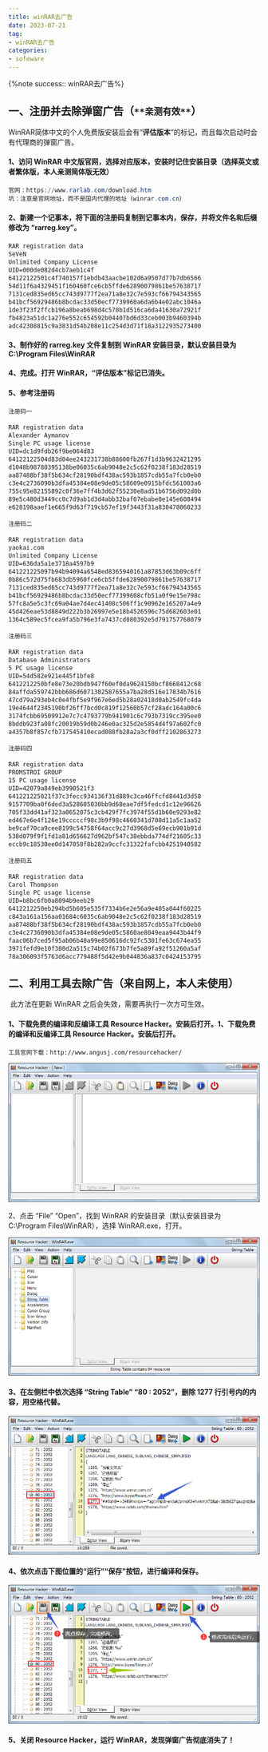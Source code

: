 ```yaml
---
title: winRAR去广告
date: 2023-07-21
tag:
- winRAR去广告
categories:
- sofeware
---
```




{%note success:: winRAR去广告%}





<!-- more -->

## 一、注册并去除弹窗广告（`**亲测有效**`）

​		WinRAR简体中文的个人免费版安装后会有“**评估版本**”的标记，而且每次启动时会有代理商的弹窗广告。

#### 1、访问 WinRAR 中文版官网，选择对应版本，安装时记住安装目录（选择英文或者繁体版，本人亲测简体版无效）

```powershell
官网：https://www.rarlab.com/download.htm
坑：注意是官网地址，而不是国内代理的地址（winrar.com.cn）
```

#### 2、新建一个记事本，将下面的注册码复制到记事本内，保存，并将文件名和后缀修改为 “rarreg.key”。

```shell
RAR registration data
SeVeN
Unlimited Company License
UID=000de082d4cb7aeb1c4f
64122122501c4f740157f1ebdb43aacbe102d6a9507d77b7db6566
54d11f6a4329451f160460fce6cb5ffde62890079861be57638717
7131ced835ed65cc743d9777f2ea71a8e32c7e593cf66794343565
b41bcf56929486b8bcdac33d50ecf7739960a6da6b4e02abc1046a
1de3f23f2ffcb196a8beab698d4c570b1d516ca6da41630a72921f
fb4823a51dc1a276e552c654592b04407bd6d33ceb003b9460394b
adc42308815c9a3831d54b208e11c254d3d71f18a3122935273400
```

#### 3、制作好的 rarreg.key 文件复制到 WinRAR 安装目录，默认安装目录为 C:\Program Files\WinRAR

#### 4、完成。打开 WinRAR，“**评估版本**”标记已消失。

#### 5、参考注册码

```shell
注册码一

RAR registration data
Alexander Aymanov
Single PC usage license
UID=dc1d9fdb26f9be064d83
64122122504d83d04ee243231738b88600fb267f1d3b9632421295
d1048b98780395138be06035c6ab9048e2c5c62f0238f183d28519
aa87488bf38f5b634cf28190bdf438ac593b1857cdb55a7fcb0eb0
c3e4c2736090b3dfa45384e08e9de05c58609e0915bfdc561003a6
755c95e82155892c0f36e7ff4b3d62f55230e8ad51b6756d092d0b
89e5c480d3449cc0c7d9ab1d3d4abb32baf07ebabe0e145e608494
e628198aaef1e665f9d63f719cb57ef19f3443f31a830478060233

注册码二

RAR registration data
yaokai.com
Unlimited Company License
UID=636da5a1e3718a4597b9
641221225097b94b94094a6548ed8365940161a87853d63b09c6ff
0b86c572d75fb683db5960fce6cb5ffde62890079861be57638717
7131ced835ed65cc743d9777f2ea71a8e32c7e593cf66794343565
b41bcf56929486b8bcdac33d50ecf77399608cfb51a0f9e15e798c
57fc8a5e5c3fc69a04ae7d4ec41408c506ff1c90962e165207a4e9
45d426eae53d8849d222b3b26997e5e18b4526596c75d682603e01
1364c589ec5fcea9fa5b796e3fa7437cd080392e5d791757768079

注册码三

RAR registration data
Database Administrators
5 PC usage license
UID=54d582e921e445f1bfe8
6412212250bfe8e73e20bdb947f60ef0da9624150bcf8668412c68
84affda559742bbb686d6071302587655a7ba28d516e17834b7616
47cd79a293eb4c0e4fbf5e9f967e6ed5b28a02418d0ab2549fc4da
19e4644f2345190bf26ff7bcd0c819f12560b57cf28adc164a00c6
3174fcbb69509912e7c7c4793779b941901c6c793b7319cc395ee0
8bddb923fa08fc20019b59d0b246e0ac325d2e5854d4f97a602fc0
a4357b8f857cfb717545410ecad088fb28a2a3cf0dff2102863273

注册码四

RAR registration data
PROMSTROI GROUP
15 PC usage license
UID=42079a849eb3990521f3
641221225021f37c3fecc934136f31d889c3ca46ffcfd8441d3d58
9157709ba0f6ded3a528605030bb9d68eae7df5fedcd1c12e96626
705f33dd41af323a0652075c3cb429f7fc3974f55d1b60e9293e82
ed467e6e4f126e19cccccf98c3b9f98c4660341d700d11a5c1aa52
be9caf70ca9cee8199c54758f64acc9c27d3968d5e69ecb901b91d
538d079f9f1fd1a81d656627d962bf547c38ebbda774df21605c33
eccb9c18530ee0d147058f8b282a9ccfc31322fafcbb4251940582

注册码五

RAR registration data
Carol Thompson
Single PC usage license
UID=b8bc6fb0a8094b9eeb29
6412212250eb294bd5b605e535f7334b6e2e56a9e405a044f60225
c843a161a156aa01684c6035c6ab9048e2c5c62f0238f183d28519
aa87488bf38f5b634cf28190bdf438ac593b1857cdb55a7fcb0eb0
c3e4c2736090b3dfa45384e08e9de05c5860ae8049eaa9443b44f9
faac06b7ced5f95ab06b40a99e850616dc92fc5301fe63c674ea55
3971fefd9e10f300d2a515c74b02f673b7fe5a89fa92f51260a5af
78a306093f5763d6acc779488f5d42e9b044836a837c0424153795
```

## 二、利用工具去除广告（来自网上，本人未使用）

​		此方法在更新 WinRAR 之后会失效，需要再执行一次方可生效。

#### 1、下载免费的编译和反编译工具 Resource Hacker。安装后打开。1、下载免费的编译和反编译工具 Resource Hacker。安装后打开。

```shell
工具官网下载：http://www.angusj.com/resourcehacker/
```

![img](https://raw.githubusercontent.com/yxt66/img/main/img/WinRAR2-1.png)

2、点击 “File” “Open”，找到 WinRAR 的安装目录（默认安装目录为 C:\Program Files\WinRAR），选择 WinRAR.exe，打开。

![img](https://raw.githubusercontent.com/yxt66/img/main/img/WinRAR2-2-202307212306895.png)

#### 3、在左侧栏中依次选择 “String Table” “80 : 2052”，删除 1277 行引号内的内容，用空格代替。

![img](https://raw.githubusercontent.com/yxt66/img/main/img/WinRAR2-3-202307212308327.png)

#### 4、依次点击下图位置的“运行”“保存”按钮，进行编译和保存。

![img](https://raw.githubusercontent.com/yxt66/img/main/img/WinRAR2-4-202307212308111.png)

#### 5、关闭 Resource Hacker，运行 WinRAR，发现弹窗广告彻底消失了！